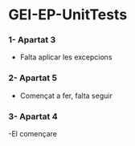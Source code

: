 # GEI-EP-UnitTests
### 1- Apartat 3
- Falta aplicar les excepcions
### 2- Apartat 5
- Començat a fer, falta seguir
### 3- Apartat 4
-El començare
